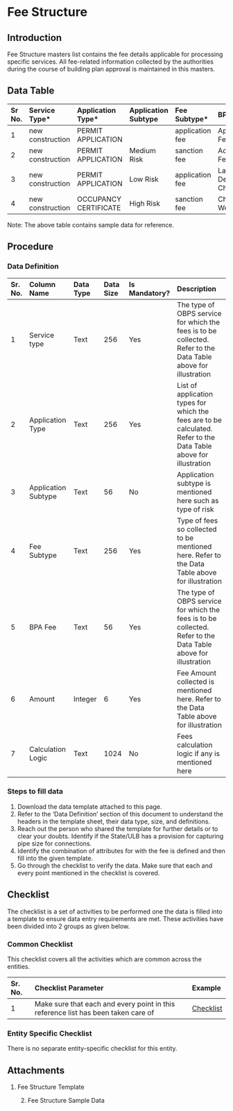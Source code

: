 # Fee Structure

## Introduction <a id="Introduction"></a>

Fee Structure masters list contains the fee details applicable for processing specific services. All fee-related information collected by the authorities during the course of building plan approval is maintained in this masters.

## Data Table <a id="Data-Table"></a>

| Sr No. | Service Type\* | Application Type\* | Application Subtype | Fee Subtype\* | BPA Fees\* | Amount\* | Calculation Logic |
| :--- | :--- | :--- | :--- | :--- | :--- | :--- | :--- |
| 1 | new construction | PERMIT APPLICATION |  | application fee | Application Fees | 50 |  |
| 2 | new construction | PERMIT APPLICATION | Medium Risk | sanction fee | Additional Fees | 0 |  |
| 3 | new construction | PERMIT APPLICATION | Low Risk | application fee | Land Development Charges | 50 |  |
| 4 | new construction | OCCUPANCY CERTIFICATE | High Risk | sanction fee | Charges for Well | 50 |  |

Note: The above table contains sample data for reference.

## Procedure <a id="Procedure"></a>

### Data Definition <a id="Data-Definition"></a>

| Sr. No. | Column Name | Data Type | Data Size | Is Mandatory? | Description |
| :--- | :--- | :--- | :--- | :--- | :--- |
| 1 | Service type | Text | 256 | Yes | The type of OBPS service for which the fees is to be collected. Refer to the Data Table above for illustration |
| 2 | Application Type | Text | 256 | Yes | List of application types for which the fees are to be calculated. Refer to the Data Table above for illustration |
| 3 | Application Subtype | Text | 56 | No | Application subtype is mentioned here such as type of risk |
| 4 | Fee Subtype | Text | 256 | Yes | Type of fees so collected to be mentioned here. Refer to the Data Table above for illustration |
| 5 | BPA Fee | Text | 56 | Yes | The type of OBPS service for which the fees is to be collected. Refer to the Data Table above for illustration |
| 6 | Amount | Integer | 6 | Yes | Fee Amount collected is mentioned here. Refer to the Data Table above for illustration |
| 7 | Calculation Logic | Text | 1024 | No | Fees calculation logic if any is mentioned here |

### Steps to fill data <a id="Steps-to-fill-data"></a>

1. Download the data template attached to this page.
2. Refer to the ‘Data Definition’ section of this document to understand the headers in the template sheet, their data type, size, and definitions.
3. Reach out the person who shared the template for further details or to clear your doubts. Identify if the State/ULB has a provision for capturing pipe size for connections.
4. Identify the combination of attributes for with the fee is defined and then fill into the given template.
5. Go through the checklist to verify the data. Make sure that each and every point mentioned in the checklist is covered.

## Checklist <a id="Checklist"></a>

The checklist is a set of activities to be performed one the data is filled into a template to ensure data entry requirements are met. These activities have been divided into 2 groups as given below.

### Common Checklist <a id="Common-Checklist"></a>

This checklist covers all the activities which are common across the entities.

| Sr. No. | Checklist Parameter | Example |
| :--- | :--- | :--- |
| 1 | Make sure that each and every point in this reference list has been taken care of | [Checklist](https://digit-discuss.atlassian.net/wiki/spaces/DO/pages/502203140/Checklist) |

### Entity Specific Checklist <a id="Entity-Specific-Checklist"></a>

There is no separate entity-specific checklist for this entity.

## Attachments <a id="Attachments"></a>

1. Fee Structure Template

    2. Fee Structure Sample Data

